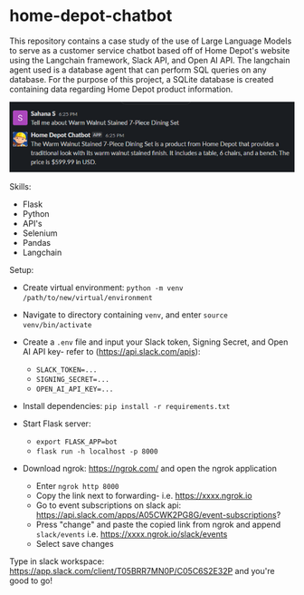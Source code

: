# home-depot-chatbot
This repository contains a case study of the use of Large Language Models to serve as a customer service
chatbot based off of Home Depot's website using the Langchain framework, Slack API, and Open AI API. The langchain
agent used is a database agent that can perform SQL queries on any database. For the purpose of this project,
a SQLite database is created containing data regarding Home Depot product information.

![Alt Demo image of Home Depot Chatbot](demo.png)

Skills:
- Flask
- Python
- API's
- Selenium
- Pandas
- Langchain

Setup:
- Create virtual environment: `python -m venv /path/to/new/virtual/environment`
- Navigate to directory containing `venv`, and enter `source venv/bin/activate`
- Create a `.env` file and input your Slack token, Signing Secret, and Open AI API key- refer to (https://api.slack.com/apis):
    - `SLACK_TOKEN=...`
    - `SIGNING_SECRET=...`
    - `OPEN_AI_API_KEY=...`

- Install dependencies: `pip install -r requirements.txt`
- Start Flask server: 
    - `export FLASK_APP=bot`
    - `flask run -h localhost -p 8000`
- Download ngrok: https://ngrok.com/ and open the ngrok application
    - Enter `ngrok http 8000`
    - Copy the link next to forwarding- i.e. https://xxxx.ngrok.io
    - Go to event subscriptions on slack api: https://api.slack.com/apps/A05CWK2PG8G/event-subscriptions?
    - Press "change" and paste the copied link from ngrok and append `slack/events` i.e. https://xxxx.ngrok.io/slack/events
    - Select save changes

Type in slack workspace: https://app.slack.com/client/T05BRR7MN0P/C05C6S2E32P and you're good to go!
